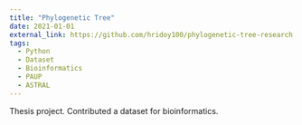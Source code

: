 ```yaml
---
title: "Phylogenetic Tree"
date: 2021-01-01
external_link: https://github.com/hridoy100/phylogenetic-tree-research
tags:
  - Python
  - Dataset
  - Bioinformatics
  - PAUP
  - ASTRAL
---
```


Thesis project. Contributed a dataset for bioinformatics.

<!--more-->
